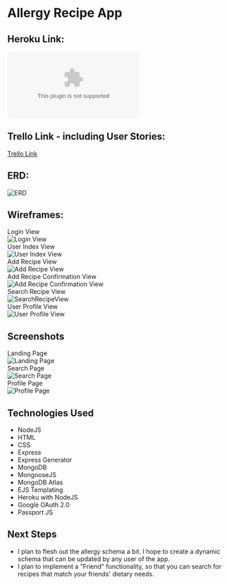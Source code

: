 # Allergy Recipe App

## Heroku Link:
![Allergy Recipe App](allergy-recipe-app.heroku.com)

## Trello Link - including User Stories:
[Trello Link](https://trello.com/b/cPF2zOA0/unit-2-project)

## ERD:
![ERD](Public/Unit2RecipeERD.png)

## Wireframes:
Login View<br>
![Login View](Public/images/LoginView.png)<br>
User Index View<br>
![User Index View](Public/images/UserIndexView.png)<br>
Add Recipe View<br>
![Add Recipe View](Public/images/AddRecipeView.png)<br>
Add Recipe Confirmation View<br>
![Add Recipe Confirmation View](Public/images/AddRecipeConfirmationView.png)<br>
Search Recipe View<br>
![SearchRecipeView](Public/images/SearchRecipeView.png)<br>
User Profile View<br>
![User Profile View](Public/images/UserProfileView.png)

## Screenshots
Landing Page<br>
![Landing Page](Public/images/LandingPage.png)<br>
Search Page<br>
![Search Page](Public/images/SearchPage.png)<br>
Profile Page<br>
![Profile Page](Public/images/ProfilePage.png)

## Technologies Used
* NodeJS
* HTML
* CSS
* Express
* Express Generator
* MongoDB
* MongooseJS
* MongoDB Atlas
* EJS Templating
* Heroku with NodeJS
* Google OAuth 2.0
* Passport JS
  
## Next Steps
* I plan to flesh out the allergy schema a bit. I hope to create a dynamic schema that can be updated by any user of the app. 
* I plan to implement a "Friend" functionality, so that you can search for recipes that match your friends' dietary needs. 
